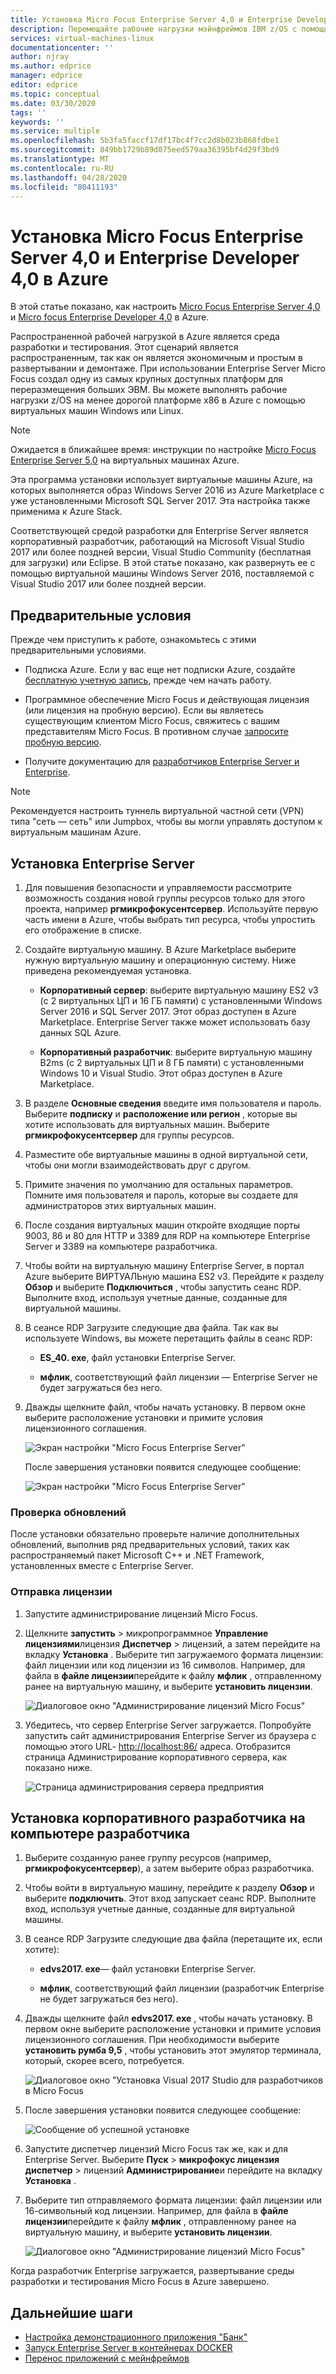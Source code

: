 ```yaml
---
title: Установка Micro Focus Enterprise Server 4,0 и Enterprise Developer 4,0 в Azure | Документация Майкрософт
description: Перемещайте рабочие нагрузки мэйнфреймов IBM z/OS с помощью среды разработки и тестирования Micro Focus на виртуальных машинах Azure.
services: virtual-machines-linux
documentationcenter: ''
author: njray
ms.author: edprice
manager: edprice
editor: edprice
ms.topic: conceptual
ms.date: 03/30/2020
tags: ''
keywords: ''
ms.service: multiple
ms.openlocfilehash: 5b3fa5faccf17df17bc4f7cc2d8b023b868fdbe1
ms.sourcegitcommit: 849bb1729b89d075eed579aa36395bf4d29f3bd9
ms.translationtype: MT
ms.contentlocale: ru-RU
ms.lasthandoff: 04/28/2020
ms.locfileid: "80411193"
---
```

# <a name="install-micro-focus-enterprise-server-40-and-enterprise-developer-40-on-azure"></a>Установка Micro Focus Enterprise Server 4,0 и Enterprise Developer 4,0 в Azure

В этой статье показано, как настроить [Micro Focus Enterprise Server 4,0](https://www.microfocus.com/documentation/enterprise-developer/es30/) и [Micro focus Enterprise Developer 4,0](https://www.microfocus.com/documentation/enterprise-developer/ed_30/) в Azure.

Распространенной рабочей нагрузкой в Azure является среда разработки и тестирования. Этот сценарий является распространенным, так как он является экономичным и простым в развертывании и демонтаже. При использовании Enterprise Server Micro Focus создал одну из самых крупных доступных платформ для переразмещения больших ЭВМ. Вы можете выполнять рабочие нагрузки z/OS на менее дорогой платформе x86 в Azure с помощью виртуальных машин Windows или Linux.

> [!NOTE]
> Ожидается в ближайшее время: инструкции по настройке [Micro Focus Enterprise Server 5,0](https://techcommunity.microsoft.com/t5/azurecat/micro-focus-enterprise-server-5-0-quick-start-template-on-azure/ba-p/1160110) на виртуальных машинах Azure.

Эта программа установки использует виртуальные машины Azure, на которых выполняется образ Windows Server 2016 из Azure Marketplace с уже установленными Microsoft SQL Server 2017. Эта настройка также применима к Azure Stack.

Соответствующей средой разработки для Enterprise Server является корпоративный разработчик, работающий на Microsoft Visual Studio 2017 или более поздней версии, Visual Studio Community (бесплатная для загрузки) или Eclipse. В этой статье показано, как развернуть ее с помощью виртуальной машины Windows Server 2016, поставляемой с Visual Studio 2017 или более поздней версии.

## <a name="prerequisites"></a>Предварительные условия

Прежде чем приступить к работе, ознакомьтесь с этими предварительными условиями.

- Подписка Azure. Если у вас еще нет подписки Azure, создайте [бесплатную учетную запись](https://azure.microsoft.com/free/?WT.mc_id=A261C142F), прежде чем начать работу.

- Программное обеспечение Micro Focus и действующая лицензия (или лицензия на пробную версию). Если вы являетесь существующим клиентом Micro Focus, свяжитесь с вашим представителям Micro Focus. В противном случае [запросите пробную версию](https://www.microfocus.com/products/enterprise-suite/enterprise-server/trial/).

- Получите документацию для [разработчиков Enterprise Server и Enterprise](https://www.microfocus.com/documentation/enterprise-developer/#").

> [!NOTE]
> Рекомендуется настроить туннель виртуальной частной сети (VPN) типа "сеть — сеть" или Jumpbox, чтобы вы могли управлять доступом к виртуальным машинам Azure.

## <a name="install-enterprise-server"></a>Установка Enterprise Server

1. Для повышения безопасности и управляемости рассмотрите возможность создания новой группы ресурсов только для этого проекта, например **ргмикрофокусентсервер**. Используйте первую часть имени в Azure, чтобы выбрать тип ресурса, чтобы упростить его отображение в списке.

2. Создайте виртуальную машину. В Azure Marketplace выберите нужную виртуальную машину и операционную систему. Ниже приведена рекомендуемая установка.

    - **Корпоративный сервер**: выберите виртуальную машину ES2 v3 (с 2 виртуальных ЦП и 16 ГБ памяти) с установленными Windows Server 2016 и SQL Server 2017. Этот образ доступен в Azure Marketplace. Enterprise Server также может использовать базу данных SQL Azure.

    - **Корпоративный разработчик**: выберите виртуальную машину B2ms (с 2 виртуальных ЦП и 8 ГБ памяти) с установленными Windows 10 и Visual Studio. Этот образ доступен в Azure Marketplace.

3. В разделе **Основные сведения** введите имя пользователя и пароль. Выберите **подписку** и **расположение или регион** , которые вы хотите использовать для виртуальных машин. Выберите **ргмикрофокусентсервер** для группы ресурсов.

4. Разместите обе виртуальные машины в одной виртуальной сети, чтобы они могли взаимодействовать друг с другом.

5. Примите значения по умолчанию для остальных параметров. Помните имя пользователя и пароль, которые вы создаете для администраторов этих виртуальных машин.

6. После создания виртуальных машин откройте входящие порты 9003, 86 и 80 для HTTP и 3389 для RDP на компьютере Enterprise Server и 3389 на компьютере разработчика.

7. Чтобы войти на виртуальную машину Enterprise Server, в портал Azure выберите ВИРТУАЛЬную машина ES2 v3. Перейдите к разделу **Обзор** и выберите **Подключиться** , чтобы запустить сеанс RDP. Выполните вход, используя учетные данные, созданные для виртуальной машины.

8. В сеансе RDP Загрузите следующие два файла. Так как вы используете Windows, вы можете перетащить файлы в сеанс RDP:

    - **ES\_40. exe**, файл установки Enterprise Server.

    - **мфлик**, соответствующий файл лицензии — Enterprise Server не будет загружаться без него.

9. Дважды щелкните файл, чтобы начать установку. В первом окне выберите расположение установки и примите условия лицензионного соглашения.

     ![Экран настройки "Micro Focus Enterprise Server"](media/01-enterprise-server.png)

     После завершения установки появится следующее сообщение:

     ![Экран настройки "Micro Focus Enterprise Server"](media/02-enterprise-server.png)

### <a name="check-for-updates"></a>Проверка обновлений

После установки обязательно проверьте наличие дополнительных обновлений, выполнив ряд предварительных условий, таких как распространяемый пакет Microsoft C++ и .NET Framework, установленных вместе с Enterprise Server.

### <a name="upload-the-license"></a>Отправка лицензии

1. Запустите администрирование лицензий Micro Focus.

2. Щелкните **запустить** \> микропрограммное **Управление лицензиями**лицензия **Диспетчер** \> лицензий, а затем перейдите на вкладку **Установка** . Выберите тип загружаемого формата лицензии: файл лицензии или код лицензии из 16 символов. Например, для файла в **файле лицензии**перейдите к файлу **мфлик** , отправленному ранее на виртуальную машину, и выберите **установить лицензии**.

     ![Диалоговое окно "Администрирование лицензий Micro Focus"](media/03-enterprise-server.png)

3. Убедитесь, что сервер Enterprise Server загружается. Попробуйте запустить сайт администрирования Enterprise Server из браузера с помощью этого URL- <http://localhost:86/> адреса. Отобразится страница Администрирование корпоративного сервера, как показано ниже.

     ![Страница администрирования сервера предприятия](media/04-enterprise-admin.png)

## <a name="install-enterprise-developer-on-the-developer-machine"></a>Установка корпоративного разработчика на компьютере разработчика

1. Выберите созданную ранее группу ресурсов (например, **ргмикрофокусентсервер**), а затем выберите образ разработчика.

2. Чтобы войти в виртуальную машину, перейдите к разделу **Обзор** и выберите **подключить**. Этот вход запускает сеанс RDP. Выполните вход, используя учетные данные, созданные для виртуальной машины.

3. В сеансе RDP Загрузите следующие два файла (перетащите их, если хотите):

    - **edvs2017. exe**— файл установки Enterprise Server.

    - **мфлик**, соответствующий файл лицензии (разработчик Enterprise не будет загружаться без него).

4. Дважды щелкните файл **edvs2017. exe** , чтобы начать установку. В первом окне выберите расположение установки и примите условия лицензионного соглашения. При необходимости выберите **установить румба 9,5** , чтобы установить этот эмулятор терминала, который, скорее всего, потребуется.

     ![Диалоговое окно "Установка Visual 2017 Studio для разработчиков в Micro Focus](media/04-enterprise-server.png)

5. После завершения установки появится следующее сообщение:

     ![Сообщение об успешной установке](media/05-enterprise-server.png)

6. Запустите диспетчер лицензий Micro Focus так же, как и для Enterprise Server. Выберите **Пуск** \> **микрофокус лицензия диспетчер** \> лицензий **Администрирование**и перейдите на вкладку **Установка** .

7. Выберите тип отправляемого формата лицензии: файл лицензии или 16-символьный код лицензии. Например, для файла в **файле лицензии**перейдите к файлу **мфлик** , отправленному ранее на виртуальную машину, и выберите **установить лицензии**.

     ![Диалоговое окно "Администрирование лицензий Micro Focus"](media/07-enterprise-server.png)

Когда разработчик Enterprise загружается, развертывание среды разработки и тестирования Micro Focus в Azure завершено.

## <a name="next-steps"></a>Дальнейшие шаги

- [Настройка демонстрационного приложения "Банк"](./demo.md)
- [Запуск Enterprise Server в контейнерах DOCKER](./run-enterprise-server-container.md)
- [Перенос приложений с мейнфреймов](/azure/architecture/cloud-adoption/infrastructure/mainframe-migration/application-strategies)
